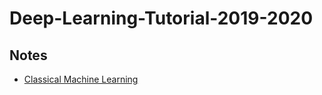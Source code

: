 # Deep-Learning-Tutorial-2019-2020

## Notes
- [Classical Machine Learning](https://docs.google.com/presentation/d/1jXfVvst3t8vOZuvORva_RsBf11-jmjDSjl8x6GI36yQ/edit?usp=sharing)
